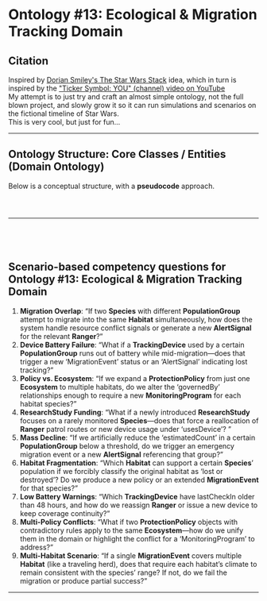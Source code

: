 # Ontology #13: Ecological & Migration Tracking Domain                  
        
## Citation        
Inspired by [Dorian Smiley's The Star Wars Stack](https://github.com/doriansmiley/TheStarWarsStack) idea, which in turn is inspired by the ["Ticker Symbol: YOU" (channel) video on YouTube](https://www.youtube.com/watch?v=Rq3JjUUgTBI&t=924s)          
My attempt is to just try and craft an almost simple ontology, not the full blown project, and slowly grow it so it can run simulations and scenarios on the fictional timeline of Star Wars.           
This is very cool, but just for fun...        
                
---                
                
## Ontology Structure: Core Classes / Entities (Domain Ontology)                
                
Below is a conceptual structure, with a **pseudocode** approach.         
        
                
                
                                                              
```mermaid                                                              
       
         
```                                                 
                                                            
---                                  
                                  
```pseudocode                                
      
        
                 
```                    
                    
           
## **Scenario-based competency questions** for Ontology #13: Ecological & Migration Tracking Domain           
           
1. **Migration Overlap**: “If two **Species** with different **PopulationGroup** attempt to migrate into the same **Habitat** simultaneously, how does the system handle resource conflict signals or generate a new **AlertSignal** for the relevant **Ranger**?”           
2. **Device Battery Failure**: “What if a **TrackingDevice** used by a certain **PopulationGroup** runs out of battery while mid-migration—does that trigger a new ‘MigrationEvent’ status or an ‘AlertSignal’ indicating lost tracking?”           
3. **Policy vs. Ecosystem**: “If we expand a **ProtectionPolicy** from just one **Ecosystem** to multiple habitats, do we alter the ‘governedBy’ relationships enough to require a new **MonitoringProgram** for each habitat species?”           
4. **ResearchStudy Funding**: “What if a newly introduced **ResearchStudy** focuses on a rarely monitored **Species**—does that force a reallocation of **Ranger** patrol routes or new device usage under ‘usesDevice’? ”           
5. **Mass Decline**: “If we artificially reduce the ‘estimatedCount’ in a certain **PopulationGroup** below a threshold, do we trigger an emergency migration event or a new **AlertSignal** referencing that group?”           
6. **Habitat Fragmentation**: “Which **Habitat** can support a certain **Species**’ population if we forcibly classify the original habitat as ‘lost or destroyed’? Do we produce a new policy or an extended **MigrationEvent** for that species?”           
7. **Low Battery Warnings**: “Which **TrackingDevice** have lastCheckIn older than 48 hours, and how do we reassign **Ranger** or issue a new device to keep coverage continuity?”           
8. **Multi-Policy Conflicts**: “What if two **ProtectionPolicy** objects with contradictory rules apply to the same **Ecosystem**—how do we unify them in the domain or highlight the conflict for a ‘MonitoringProgram’ to address?”           
9. **Multi-Habitat Scenario**: “If a single **MigrationEvent** covers multiple **Habitat** (like a traveling herd), does that require each habitat’s climate to remain consistent with the species’ range? If not, do we fail the migration or produce partial success?”           
           
---        